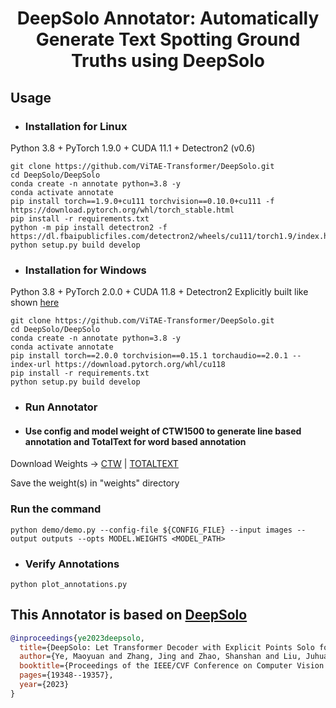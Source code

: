 <h1 align="center">DeepSolo Annotator: Automatically Generate Text Spotting Ground Truths using DeepSolo</h1> 

## Usage

- ### Installation for Linux

Python 3.8 + PyTorch 1.9.0 + CUDA 11.1 + Detectron2 (v0.6)
```
git clone https://github.com/ViTAE-Transformer/DeepSolo.git
cd DeepSolo/DeepSolo
conda create -n annotate python=3.8 -y
conda activate annotate
pip install torch==1.9.0+cu111 torchvision==0.10.0+cu111 -f https://download.pytorch.org/whl/torch_stable.html
pip install -r requirements.txt
python -m pip install detectron2 -f https://dl.fbaipublicfiles.com/detectron2/wheels/cu111/torch1.9/index.html
python setup.py build develop
```

- ### Installation for Windows

Python 3.8 + PyTorch 2.0.0 + CUDA 11.8 + Detectron2 Explicitly built like shown [here](https://blog.csdn.net/weixin_42644340/article/details/109178660)
```
git clone https://github.com/ViTAE-Transformer/DeepSolo.git
cd DeepSolo/DeepSolo
conda create -n annotate python=3.8 -y
conda activate annotate
pip install torch==2.0.0 torchvision==0.15.1 torchaudio==2.0.1 --index-url https://download.pytorch.org/whl/cu118
pip install -r requirements.txt
python setup.py build develop
```


- ### Run Annotator

- #### Use config and model weight of CTW1500 to generate line based annotation and TotalText for word based annotation

Download Weights -> [CTW](https://1drv.ms/u/s!AimBgYV7JjTlgcdsiFgSz-FHgKepqQ?e=56gdHj) | [TOTALTEXT](https://1drv.ms/u/s!AimBgYV7JjTlgcd6XGlbZ-I7WvGslQ?e=rrkXLx)

Save the weight(s) in "weights" directory

### Run the command

```
python demo/demo.py --config-file ${CONFIG_FILE} --input images --output outputs --opts MODEL.WEIGHTS <MODEL_PATH>
```

- ### Verify Annotations

```
python plot_annotations.py
```

## This Annotator is based on [DeepSolo](https://github.com/ViTAE-Transformer/DeepSolo/tree/main/DeepSolo)

```bibtex
@inproceedings{ye2023deepsolo,
  title={DeepSolo: Let Transformer Decoder with Explicit Points Solo for Text Spotting},
  author={Ye, Maoyuan and Zhang, Jing and Zhao, Shanshan and Liu, Juhua and Liu, Tongliang and Du, Bo and Tao, Dacheng},
  booktitle={Proceedings of the IEEE/CVF Conference on Computer Vision and Pattern Recognition},
  pages={19348--19357},
  year={2023}
}
```
